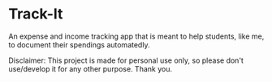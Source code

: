 # Track-It

An expense and income tracking app that is meant to help students, like me, to document their spendings automatedly. 

Disclaimer:
This project is made for personal use only, so please don't use/develop it for any other purpose. Thank you.
